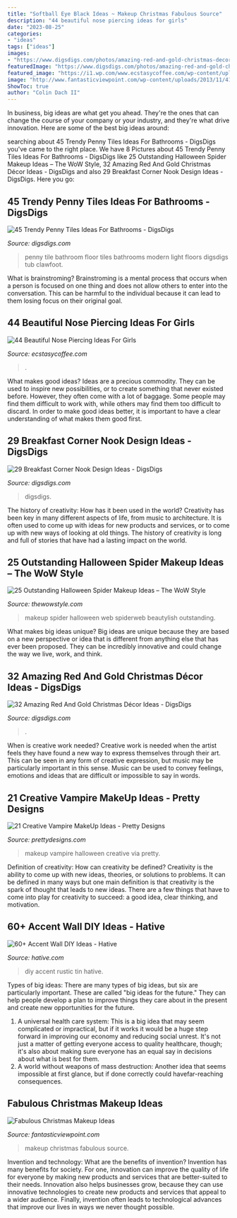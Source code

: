 ```yaml
---
title: "Softball Eye Black Ideas ~ Makeup Christmas Fabulous Source"
description: "44 beautiful nose piercing ideas for girls"
date: "2023-08-25"
categories:
- "ideas"
tags: ["ideas"]
images:
- "https://www.digsdigs.com/photos/amazing-red-and-gold-christmas-decor-ideas-11.jpg"
featuredImage: "https://www.digsdigs.com/photos/amazing-red-and-gold-christmas-decor-ideas-11.jpg"
featured_image: "https://i1.wp.com/www.ecstasycoffee.com/wp-content/uploads/2016/12/Nose-Piercing31.jpg?resize=600%2C896&amp;ssl=1"
image: "http://www.fantasticviewpoint.com/wp-content/uploads/2013/11/41-Christmas-Makeup-Ideas-02.jpg"
ShowToc: true
author: "Colin Dach II"
---
```



In business, big ideas are what get you ahead. They're the ones that can change the course of your company or your industry, and they're what drive innovation. Here are some of the best big ideas around:

	

		
searching about 45 Trendy Penny Tiles Ideas For Bathrooms - DigsDigs you've came to the right place. We have 8 Pictures about 45 Trendy Penny Tiles Ideas For Bathrooms - DigsDigs like 25 Outstanding Halloween Spider Makeup Ideas – The WoW Style, 32 Amazing Red And Gold Christmas Décor Ideas - DigsDigs and also 29 Breakfast Corner Nook Design Ideas - DigsDigs. Here you go:
		
    
## 45 Trendy Penny Tiles Ideas For Bathrooms - DigsDigs

<img loading=lazy src="https://www.digsdigs.com/photos/2016/10/12-black-penny-tile-floor-makes-a-statement-in-this-modern-and-light-bathroom.jpg" onerror="this.onerror=null;this.src='https://tse1.mm.bing.net/th?id=OIP.5f9MxERtlBLjvdotnYOJgAHaLH&amp;pid=15.1';" alt="45 Trendy Penny Tiles Ideas For Bathrooms - DigsDigs">

_Source: digsdigs.com_

>penny tile bathroom floor tiles bathrooms modern light floors digsdigs tub clawfoot. 

	

What is brainstroming? Brainstroming is a mental process that occurs when a person is focused on one thing and does not allow others to enter into the conversation. This can be harmful to the individual because it can lead to them losing focus on their original goal.

    
## 44 Beautiful Nose Piercing Ideas For Girls

<img loading=lazy src="https://i1.wp.com/www.ecstasycoffee.com/wp-content/uploads/2016/12/Nose-Piercing31.jpg?resize=600%2C896&amp;ssl=1" onerror="this.onerror=null;this.src='https://tse4.mm.bing.net/th?id=OIP.REvI0ArKdlhmxkd2BhJeBgHaLD&amp;pid=15.1';" alt="44 Beautiful Nose Piercing Ideas For Girls">

_Source: ecstasycoffee.com_

>. 

	

What makes good ideas?
Ideas are a precious commodity. They can be used to inspire new possibilities, or to create something that never existed before. However, they often come with a lot of baggage. Some people may find them difficult to work with, while others may find them too difficult to discard. In order to make good ideas better, it is important to have a clear understanding of what makes them good first.

    
## 29 Breakfast Corner Nook Design Ideas - DigsDigs

<img loading=lazy src="https://www.digsdigs.com/photos/2016/07/05-modern-neutral-breakfast-nook-with-black-chairs.jpg" onerror="this.onerror=null;this.src='https://tse3.mm.bing.net/th?id=OIP.8-el_oSl3w_x6733tQupsAHaLH&amp;pid=15.1';" alt="29 Breakfast Corner Nook Design Ideas - DigsDigs">

_Source: digsdigs.com_

>digsdigs. 

	

The history of creativity: How has it been used in the world?
Creativity has been key in many different aspects of life, from music to architecture. It is often used to come up with ideas for new products and services, or to come up with new ways of looking at old things. The history of creativity is long and full of stories that have had a lasting impact on the world.

    
## 25 Outstanding Halloween Spider Makeup Ideas – The WoW Style

<img loading=lazy src="http://thewowstyle.com/wp-content/uploads/2016/08/Spider-Web-Halloween-Makeup.jpg" onerror="this.onerror=null;this.src='https://tse1.mm.bing.net/th?id=OIP.Cru-YZImkHEQjo_07EqHhwHaKy&amp;pid=15.1';" alt="25 Outstanding Halloween Spider Makeup Ideas – The WoW Style">

_Source: thewowstyle.com_

>makeup spider halloween web spiderweb beautylish outstanding. 

	

What makes big ideas unique?
Big ideas are unique because they are based on a new perspective or idea that is different from anything else that has ever been proposed. They can be incredibly innovative and could change the way we live, work, and think.

    
## 32 Amazing Red And Gold Christmas Décor Ideas - DigsDigs

<img loading=lazy src="https://www.digsdigs.com/photos/amazing-red-and-gold-christmas-decor-ideas-11.jpg" onerror="this.onerror=null;this.src='https://tse4.mm.bing.net/th?id=OIP.xi8fFUpSbdvCCq-uLV7sWQAAAA&amp;pid=15.1';" alt="32 Amazing Red And Gold Christmas Décor Ideas - DigsDigs">

_Source: digsdigs.com_

>. 

	

When is creative work needed?
Creative work is needed when the artist feels they have found a new way to express themselves through their art. This can be seen in any form of creative expression, but music may be particularly important in this sense. Music can be used to convey feelings, emotions and ideas that are difficult or impossible to say in words.

    
## 21 Creative Vampire MakeUp Ideas - Pretty Designs

<img loading=lazy src="http://www.prettydesigns.com/wp-content/uploads/2014/04/Make-up-for-Halloween1-634x951.jpg" onerror="this.onerror=null;this.src='https://tse1.mm.bing.net/th?id=OIP.3UZTywqpKfUAfrSf2zd5lwHaLH&amp;pid=15.1';" alt="21 Creative Vampire MakeUp Ideas - Pretty Designs">

_Source: prettydesigns.com_

>makeup vampire halloween creative via pretty. 

	

Definition of creativity: How can creativity be defined?
Creativity is the ability to come up with new ideas, theories, or solutions to problems. It can be defined in many ways but one main definition is that creativity is the spark of thought that leads to new ideas. There are a few things that have to come into play for creativity to succeed: a good idea, clear thinking, and motivation.

    
## 60+ Accent Wall DIY Ideas - Hative

<img loading=lazy src="https://hative.com/wp-content/uploads/2017/08/accent-wall-diy/54-accent-wall-diy-ideas.jpg" onerror="this.onerror=null;this.src='https://tse1.mm.bing.net/th?id=OIP.676RFhH_ATrSIkXmg11t4AHaLH&amp;pid=15.1';" alt="60+ Accent Wall DIY Ideas - Hative">

_Source: hative.com_

>diy accent rustic tin hative. 

	

Types of big ideas:
There are many types of big ideas, but six are particularly important. These are called "big ideas for the future." They can help people develop a plan to improve things they care about in the present and create new opportunities for the future.
1. A universal health care system: This is a big idea that may seem complicated or impractical, but if it works it would be a huge step forward in improving our economy and reducing social unrest. It's not just a matter of getting everyone access to quality healthcare, though; it's also about making sure everyone has an equal say in decisions about what is best for them.
2. A world without weapons of mass destruction: Another idea that seems impossible at first glance, but if done correctly could havefar-reaching consequences.

    
## Fabulous Christmas Makeup Ideas

<img loading=lazy src="http://www.fantasticviewpoint.com/wp-content/uploads/2013/11/41-Christmas-Makeup-Ideas-02.jpg" onerror="this.onerror=null;this.src='https://tse3.mm.bing.net/th?id=OIP.D_ChvAZsOkRkajr1hkxmBQAAAA&amp;pid=15.1';" alt="Fabulous Christmas Makeup Ideas">

_Source: fantasticviewpoint.com_

>makeup christmas fabulous source. 

	

Invention and technology: What are the benefits of invention?
Invention has many benefits for society. For one, innovation can improve the quality of life for everyone by making new products and services that are better-suited to their needs. Innovation also helps businesses grow, because they can use innovative technologies to create new products and services that appeal to a wider audience. Finally, invention often leads to technological advances that improve our lives in ways we never thought possible.

